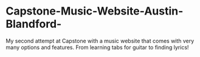 # Capstone-Music-Website-Austin-Blandford-
My second attempt at Capstone with a music website that comes with very many options and features. From learning tabs for guitar to finding lyrics!
